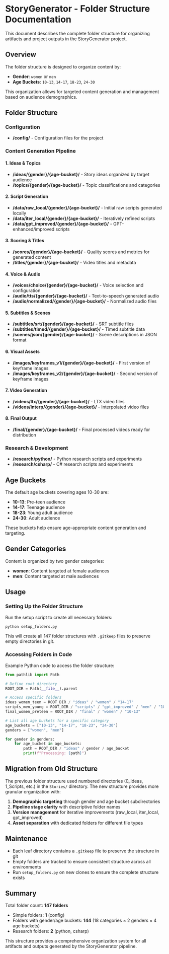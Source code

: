 # StoryGenerator - Folder Structure Documentation

This document describes the complete folder structure for organizing artifacts and project outputs in the StoryGenerator project.

## Overview

The folder structure is designed to organize content by:
- **Gender**: `women` or `men`
- **Age Buckets**: `10-13`, `14-17`, `18-23`, `24-30`

This organization allows for targeted content generation and management based on audience demographics.

## Folder Structure

### Configuration
- **/config/** - Configuration files for the project

### Content Generation Pipeline

#### 1. Ideas & Topics
- **/ideas/{gender}/{age-bucket}/** - Story ideas organized by target audience
- **/topics/{gender}/{age-bucket}/** - Topic classifications and categories

#### 2. Script Generation
- **/data/raw_local/{gender}/{age-bucket}/** - Initial raw scripts generated locally
- **/data/iter_local/{gender}/{age-bucket}/** - Iteratively refined scripts
- **/data/gpt_improved/{gender}/{age-bucket}/** - GPT-enhanced/improved scripts

#### 3. Scoring & Titles
- **/scores/{gender}/{age-bucket}/** - Quality scores and metrics for generated content
- **/titles/{gender}/{age-bucket}/** - Video titles and metadata

#### 4. Voice & Audio
- **/voices/choice/{gender}/{age-bucket}/** - Voice selection and configuration
- **/audio/tts/{gender}/{age-bucket}/** - Text-to-speech generated audio
- **/audio/normalized/{gender}/{age-bucket}/** - Normalized audio files

#### 5. Subtitles & Scenes
- **/subtitles/srt/{gender}/{age-bucket}/** - SRT subtitle files
- **/subtitles/timed/{gender}/{age-bucket}/** - Timed subtitle data
- **/scenes/json/{gender}/{age-bucket}/** - Scene descriptions in JSON format

#### 6. Visual Assets
- **/images/keyframes_v1/{gender}/{age-bucket}/** - First version of keyframe images
- **/images/keyframes_v2/{gender}/{age-bucket}/** - Second version of keyframe images

#### 7. Video Generation
- **/videos/ltx/{gender}/{age-bucket}/** - LTX video files
- **/videos/interp/{gender}/{age-bucket}/** - Interpolated video files

#### 8. Final Output
- **/final/{gender}/{age-bucket}/** - Final processed videos ready for distribution

### Research & Development
- **/research/python/** - Python research scripts and experiments
- **/research/csharp/** - C# research scripts and experiments

## Age Buckets

The default age buckets covering ages 10-30 are:
- **10-13**: Pre-teen audience
- **14-17**: Teenage audience
- **18-23**: Young adult audience
- **24-30**: Adult audience

These buckets help ensure age-appropriate content generation and targeting.

## Gender Categories

Content is organized by two gender categories:
- **women**: Content targeted at female audiences
- **men**: Content targeted at male audiences

## Usage

### Setting Up the Folder Structure

Run the setup script to create all necessary folders:

```bash
python setup_folders.py
```

This will create all 147 folder structures with `.gitkeep` files to preserve empty directories in git.

### Accessing Folders in Code

Example Python code to access the folder structure:

```python
from pathlib import Path

# Define root directory
ROOT_DIR = Path(__file__).parent

# Access specific folders
ideas_women_teen = ROOT_DIR / "ideas" / "women" / "14-17"
scripts_men_young = ROOT_DIR / "scripts" / "gpt_improved" / "men" / "18-23"
final_women_preteen = ROOT_DIR / "final" / "women" / "10-13"

# List all age buckets for a specific category
age_buckets = ["10-13", "14-17", "18-23", "24-30"]
genders = ["women", "men"]

for gender in genders:
    for age_bucket in age_buckets:
        path = ROOT_DIR / "ideas" / gender / age_bucket
        print(f"Processing: {path}")
```

## Migration from Old Structure

The previous folder structure used numbered directories (0_Ideas, 1_Scripts, etc.) in the `Stories/` directory. The new structure provides more granular organization with:

1. **Demographic targeting** through gender and age bucket subdirectories
2. **Pipeline stage clarity** with descriptive folder names
3. **Version management** for iterative improvements (raw_local, iter_local, gpt_improved)
4. **Asset separation** with dedicated folders for different file types

## Maintenance

- Each leaf directory contains a `.gitkeep` file to preserve the structure in git
- Empty folders are tracked to ensure consistent structure across all environments
- Run `setup_folders.py` on new clones to ensure the complete structure exists

## Summary

Total folder count: **147 folders**
- Simple folders: **1** (config)
- Folders with gender/age buckets: **144** (18 categories × 2 genders × 4 age buckets)
- Research folders: **2** (python, csharp)

This structure provides a comprehensive organization system for all artifacts and outputs generated by the StoryGenerator pipeline.
